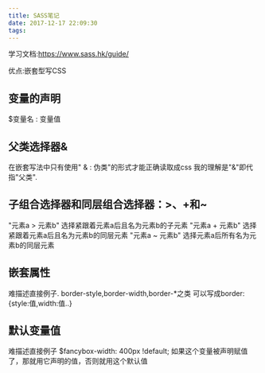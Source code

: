 ```yaml
---
title: SASS笔记
date: 2017-12-17 22:09:30
tags:
---
```


学习文档:https://www.sass.hk/guide/

优点:嵌套型写CSS

## 变量的声明
$变量名 : 变量值

## 父类选择器&
在嵌套写法中只有使用" & : 伪类"的形式才能正确读取成css
我的理解是"&"即代指"父类".

## 子组合选择器和同层组合选择器：>、+和~
"元素a > 元素b" 选择紧跟着元素a后且名为元素b的子元素
"元素a + 元素b" 选择紧跟着元素a后且名为元素b的同层元素
"元素a ~ 元素b" 选择元素a后所有名为元素b的同层元素

## 嵌套属性
难描述直接例子.
 border-style,border-width,border-*之类
 可以写成border:{style:值,width:值..}

## 默认变量值
难描述直接例子
$fancybox-width: 400px !default;
如果这个变量被声明赋值了，那就用它声明的值，否则就用这个默认值